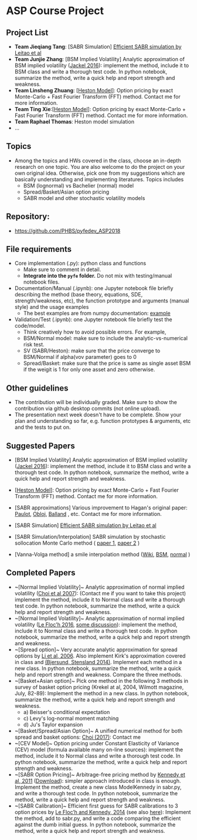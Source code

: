 # ASP Course Project

## Project List
* __Team Jieqiang Tang__: [SABR Simulation] [Efficient SABR simulation by Leitao et al](http://dx.doi.org/10.1016/j.amc.2016.08.030)
* __Team Junjie Zhang__: [BSM Implied Volatility] Analytic approximation of BSM implied volatility ([Jackel 2016](jaeckel.16mb.com/LetsBeRational.pdf)): implement the method, include it to BSM class and write a thorough test code. In python notebook, summarize the method, write a quick help and report strength and weakness.
* __Team Linsheng Zhuang__: [[Heston Model](https://en.wikipedia.org/wiki/Heston_model)]: Option pricing by exact Monte-Carlo + Fast Fourier Transform (FFT) method. Contact me for more information.
* __Team Ting Xie__:[[Heston Model](https://en.wikipedia.org/wiki/Heston_model)]: Option pricing by exact Monte-Carlo + Fast Fourier Transform (FFT) method. Contact me for more information.
* __Team Raphael Thomas__: Heston model simulation
* ...

## Topics
* Among the topics and HWs covered in the class, choose an in-depth research on one topic. You are also welcome to do the project on your own original idea. Otherwise, pick one from my suggestions which are basically understanding and implementing literatures. Topics includes 
  * BSM (lognormal) vs Bachelier (normal) model
  * Spread/Basket/Asian option pricing
  * SABR model and other stochastic volatility models

## Repository:
* https://github.com/PHBS/pyfedev_ASP2018

## File requirements
* Core implementation (.py): python class and functions
  * Make sure to comment in detail.
  * __Integrate into the `pyfe` folder.__ Do not mix with testing/manual notebook files.
* Documentation/Manual (.ipynb): one Jupyter notebook file briefly describing the method (base theory, equations, SDE, strength/weakness, etc), the function prototype and arguments (manual style) and the usage examples
  * The best examples are from numpy documentation: [example](https://docs.scipy.org/doc/numpy-1.10.1/reference/routines.polynomials.hermite.html)
* Validation/Test (.ipynb): one Jupyter notebook file briefly test the code/model.
  * Think creatively how to avoid possible errors. For example,
  * BSM/Normal model: make sure to include the analytic-vs-numerical risk test.
  * SV (SABR/Heston): make sure that the price converge to BSM/Normal if alpha(vov parameter) goes to 0
  * Spread/Basket: make sure that the price is same as single asset BSM if the weigit is 1 for only one asset and zero otherwise.

## Other guidelines
* The contribution will be individually graded. Make sure to show the contribution via github desktop commits (not online upload).
* The presentation next week doesn't have to be complete. Show your plan and understanding so far, e.g. function prototypes & arguments, etc and the tests to put on.

## Suggested Papers 
* [BSM Implied Volatility] Analytic approximation of BSM implied volatility ([Jackel 2016](jaeckel.16mb.com/LetsBeRational.pdf)): implement the method, include it to BSM class and write a thorough test code. In python notebook, summarize the method, write a quick help and report strength and weakness.

* [[Heston Model](https://en.wikipedia.org/wiki/Heston_model)]: Option pricing by exact Monte-Carlo + Fast Fourier Transform (FFT) method. Contact me for more information.

* [SABR approximations] Various improvement to Hagan's original paper: [Paulot](https://arxiv.org/abs/0906.0658), [Obloj](https://arxiv.org/abs/0708.0998), [Balland](http://janroman.dhis.org/finance/OIS/Artiklar%20%C3%B6vrigt/SABR%20goes%20Normal.pdf) 
, etc. Contact me for more information.

* [SABR Simulation] [Efficient SABR simulation by Leitao et al](http://dx.doi.org/10.1016/j.amc.2016.08.030)

* [SABR Simulation/Interpolation] SABR simulation by stochastic sollocation Monte Carlo method ( [paper 1](https://ssrn.com/abstract=2529691), [paper 2](https://ssrn.com/abstract=2529684) )

* [Vanna-Volga method] a smile interpolation method ([Wiki](https://en.wikipedia.org/wiki/Vanna-Volga_pricing), [BSM](https://arxiv.org/abs/0904.1074), [normal](https://arxiv.org/abs/1810.07457) )

## Completed Papers
* ~[Normal Implied Volatility]~ Analytic approximation of normal implied volatility ([Choi et al 2007](http://jaehyukchoi.com/research/normvol/index.html)): (Contact me if you want to take this project) implement the method, include it to Normal class and write a thorough test code. In python notebook, summarize the method, write a quick help and report strength and weakness.
* ~[Normal Implied Volatility]~ Analytic approximation of normal implied volatility ([Le Floc'h 2016](https://ssrn.com/abstract=2420757), [some discussion](https://www.clarusft.com/analytic-implied-basis-point-volatility/)): implement the method, include it to Normal class and write a thorough test code. In python notebook, summarize the method, write a quick help and report strength and weakness.
* ~[Spread option]~ Very accurate analytic approximation for spread options by [Li et al, 2006](https://ssrn.com/abstract_id=952747). 
Also implement Kirk's approximation covered in class and [(Bjersund, Stensland 2014)](http://ssrn.com/abstract_id=1145206). Implement each method in a new class. In python notebook, summarize the method, write a quick help and report strength and weakness. Compare the three methods.
* ~[Basket+Asian option]~ Pick one method in the following 3 methods in survey of basket option pricing (Krekel at al, 2004, Wilmott magazine, July, 82-89): Implement the method in a new class. In python notebook, summarize the method, write a quick help and report strength and weakness.
  * a) Beisser's conditional expectation 
  * c) Levy's log-normal moment matching
  * d) Ju's Taylor expansion
* ~[Basket/Spread/Asian Option]~ A unified numerical method for both spread and basket options: [Choi (2017)](http://papers.ssrn.com/abstract_id=2913048): Contact me
* ~[CEV Model]~ Option pricing under Constant Elasticity of Variance (CEV) model (formula available many on-line sources):
implement the method, include it to Normal class and write a thorough test code. In python notebook, summarize the method, write a quick help and report strength and weakness.
* ~[SABR Option Pricing]~ Arbitrage-free pricing method by [Kennedy et al, 2011](http://www.tandfonline.com/doi/abs/10.1080/1350486X.2011.646523) ([Download](http://ssrn.com/abstract_id=2043504)): simpler approach introduced in class is enough. Implement the method, create a new class ModelKennedy in sabr.py, and write a thorough test code. In python notebook, summarize the method, write a quick help and report strength and weakness. 
* ~[SABR Calibration]~ Efficient first guess for SABR calibrations to 3 option prices by [Le Floc’h and Kennedy, 2014](https://ssrn.com/abstract_id=2467231) (see also [here](https://www.clarusft.com/sabr-calibration-a-simple-explicit-initial-guess/)): Implement the method, add to sabr.py, and write a code comparing the efficient against the dumb initial guess. In python notebook, summarize the method, write a quick help and report strength and weakness. 




